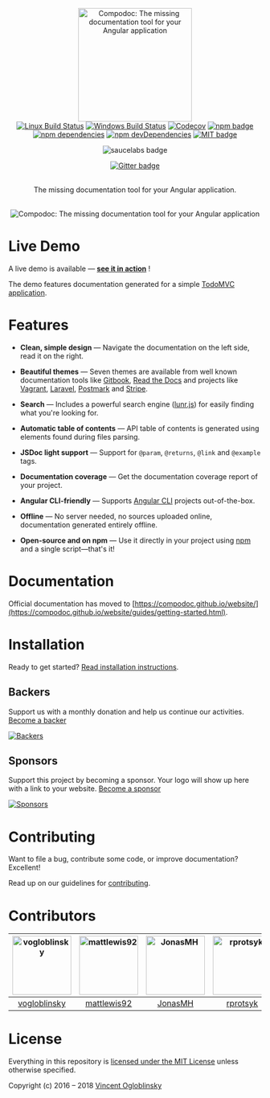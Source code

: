 <p align="center">
  <img src="https://avatars3.githubusercontent.com/u/23202313" alt="Compodoc: The missing documentation tool for your Angular application" width="226">
  <br>
  <a href="https://travis-ci.org/compodoc/compodoc"><img src="https://img.shields.io/travis/compodoc/compodoc/develop.svg?label=Linux%20build" alt="Linux Build Status"></a>
  <a href="https://ci.appveyor.com/project/vogloblinsky/compodoc/branch/develop"><img src="https://img.shields.io/appveyor/ci/vogloblinsky/compodoc/develop.svg?label=Windows%20build" alt="Windows Build Status"></a>
  <a href="https://codecov.io/gh/compodoc/compodoc"><img src="https://codecov.io/gh/compodoc/compodoc/branch/develop/graph/badge.svg" alt="Codecov"/></a>
  <a href="https://www.npmjs.com/package/@compodoc/compodoc"><img src="https://badge.fury.io/js/%40compodoc%2Fcompodoc.svg" alt="npm badge"></a>
  <a href="https://david-dm.org/compodoc/compodoc"><img src="https://david-dm.org/compodoc/compodoc.svg" alt="npm dependencies"></a>
  <a href="https://david-dm.org/compodoc/compodoc?type=dev"><img src="https://david-dm.org/compodoc/compodoc/dev-status.svg" alt="npm devDependencies"></a>
  <a href="http://opensource.org/licenses/MIT"><img src="http://img.shields.io/badge/license-MIT-brightgreen.svg" alt="MIT badge"></a>
</p>
<p align="center">
    <img src="https://saucelabs.com/browser-matrix/compodoc.svg" alt="saucelabs badge">
</p>
<p align="center">
    <a href="https://gitter.im/compodoc/compodoc" target="_blank"><img src="https://badges.gitter.im/Join%20Chat.svg" alt="Gitter badge"></a><br><br>
</p>

<p align="center">The missing documentation tool for your Angular application.<br><br></p>

<p align="center">
  <img src="https://raw.githubusercontent.com/compodoc/compodoc/master/screenshots/main-view.gif" alt="Compodoc: The missing documentation tool for your Angular application">
</p>


# Live Demo

A live demo is available — **[see it in action][demo]** !

The demo features documentation generated for a simple [TodoMVC application].

[demo]: https://compodoc.github.io/compodoc-demo-todomvc-angular/
[TodoMVC application]: https://github.com/compodoc/compodoc-demo-todomvc-angular

# Features

- **Clean, simple design** — Navigate the documentation on the left side, read it on the right.

- **Beautiful themes** — Seven themes are available from well known documentation tools like [Gitbook], [Read the Docs] and projects like [Vagrant], [Laravel], [Postmark] and [Stripe].

- **Search** — Includes a powerful search engine ([lunr.js]) for easily finding what you're looking for.

- **Automatic table of contents** — API table of contents is generated using elements found during files parsing.

- **JSDoc light support** — Support for `@param`, `@returns`, `@link` and `@example` tags.

- **Documentation coverage** — Get the documentation coverage report of your project.

- **Angular CLI-friendly** — Supports [Angular CLI] projects out-of-the-box.

- **Offline** — No server needed, no sources uploaded online, documentation generated entirely offline.

- **Open-source and on npm** — Use it directly in your project using [npm] and a single script—that's it!

[Gitbook]: https://www.gitbook.com
[Read the Docs]: https://readthedocs.org/
[Vagrant]: https://www.vagrantup.com/docs/
[Laravel]: https://laravel.com/docs/5.3
[Postmark]: http://developer.postmarkapp.com/
[Stripe]: https://stripe.com/docs/api
[lunr.js]: http://lunrjs.com/
[Angular CLI]: https://cli.angular.io/
[npm]: https://www.npmjs.com/

# Documentation

Official documentation has moved to [https://compodoc.github.io/website/](https://compodoc.github.io/website/guides/getting-started.html).

# Installation

Ready to get started? [Read installation instructions](https://compodoc.github.io/website/guides/installation.html).

## Backers

Support us with a monthly donation and help us continue our activities. [Become a backer][support-url]

[![Backers][backers-image]][support-url]

## Sponsors

Support this project by becoming a sponsor. Your logo will show up here with a link to your website. [Become a sponsor][support-url]

[![Sponsors][sponsors-image]][support-url]

# Contributing

Want to file a bug, contribute some code, or improve documentation? Excellent!

Read up on our guidelines for [contributing](https://github.com/compodoc/compodoc/blob/master/CONTRIBUTING.md).

# Contributors

|[<img alt="vogloblinsky" src="https://avatars3.githubusercontent.com/u/2841805?v=4&s=117" width="117">](https://github.com/vogloblinsky)|[<img alt="mattlewis92" src="https://avatars1.githubusercontent.com/u/6425649?v=4&s=117" width="117">](https://github.com/mattlewis92)|[<img alt="JonasMH" src="https://avatars0.githubusercontent.com/u/1939229?v=4&s=117" width="117">](https://github.com/JonasMH)|[<img alt="rprotsyk" src="https://avatars0.githubusercontent.com/u/104502?v=4&s=117" width="117">](https://github.com/rprotsyk)|[<img alt="daniele-zurico" src="https://avatars0.githubusercontent.com/u/3193095?v=4&s=117" width="117">](https://github.com/daniele-zurico)|[<img alt="profimedica" src="https://avatars0.githubusercontent.com/u/2903499?v=4&s=117" width="117">](https://github.com/profimedica)|[<img alt="guilhermevrs" src="https://avatars0.githubusercontent.com/u/1570567?v=4&s=117" width="117">](https://github.com/guilhermevrs)|[<img alt="guilhermevrs" src="https://avatars0.githubusercontent.com/u/32763448?v=4&s=117" width="117">](https://github.com/dp-1a)|
|:-:|:-:|:-:|:-:|:-:|:-:|:-:|:-:|
|[vogloblinsky](https://github.com/vogloblinsky)|[mattlewis92](https://github.com/mattlewis92)|[JonasMH](https://github.com/JonasMH)|[rprotsyk](https://github.com/rprotsyk)|[daniele-zurico](https://github.com/daniele-zurico)|[profimedica](https://github.com/profimedica)|[guilhermevrs](https://github.com/guilhermevrs)|[dp-1a](https://github.com/dp-1a)|

# License

Everything in this repository is [licensed under the MIT License][license] unless otherwise specified.

Copyright (c) 2016 – 2018 [Vincent Ogloblinsky]

[license]: https://github.com/compodoc/compodoc/blob/master/LICENSE
[Vincent Ogloblinsky]: http://www.vincentogloblinsky.com


[support-url]: https://opencollective.com/compodoc#support
[backers-image]: https://opencollective.com/compodoc/backers.svg
[sponsors-image]: https://opencollective.com/compodoc/sponsors.svg